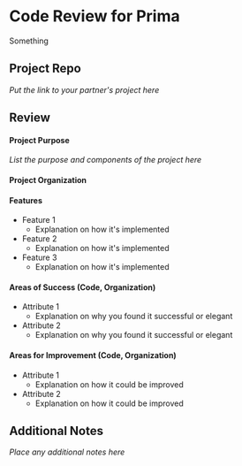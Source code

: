 # Code Review for Prima

Something

## Project Repo

_Put the link to your partner's project here_

## Review

#### Project Purpose

_List the purpose and components of the project here_

#### Project Organization

#### Features

* Feature 1
  * Explanation on how it's implemented
* Feature 2
  * Explanation on how it's implemented
* Feature 3
  * Explanation on how it's implemented

#### Areas of Success (Code, Organization)

* Attribute 1
  * Explanation on why you found it successful or elegant
* Attribute 2
  * Explanation on why you found it successful or elegant

#### Areas for Improvement (Code, Organization)

* Attribute 1
  * Explanation on how it could be improved
* Attribute 2
  * Explanation on how it could be improved

## Additional Notes

_Place any additional notes here_
